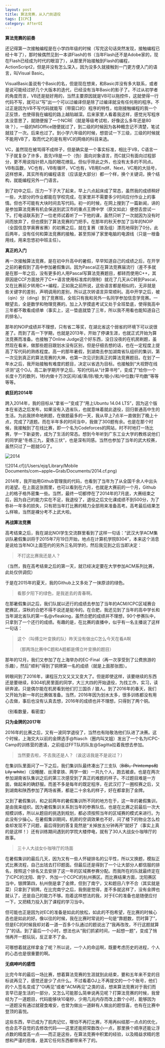 ```yaml
---
layout: post
title: 算法竞赛，从入门到退役
tags: [ICPC]
category: AfterOI
---
```


**算法竞赛的前奏**

还记得第一次接触编程是在小学四年级的时候（写完这句话突然发现，接触编程已经十年了），那时候偶然见到一本讲Flash的书（当年Flash还不是Adobe家的，现在Flash已经成为时代的眼泪了），从那里开始接触到Flash的编程，ActionScript2，但是并没有怎么深入，因为没多久就接触到一门更方便入门的语言，叫Visual Basic。

VisualBasic虽说有个Basic的名，但是现在想来，和Basic并没有多大联系，或者是说可能经过好几个大版本的迭代，已经没有当年Basic的影子了。不过从初学者的角度而言，VB还是挺好用的，当然主要原因就是VB可以拖控件，这就使得一行代码不写，就可以“写”出一个可以过编译但是除了过编译就没有任何用的程序。不过正是因为VB不写代码就能写（带窗口的）程序的特性，给刚接触编程的我一个正反馈，也使得我在编程的路上越陷越深。后来家里人看着我这样，感觉光写程序太没意思了，就随便报了一个NCRE（就是等级考试啦，好像这么多年还是80块？），一级的MSOffice随便就过了，到二级的时候因为各种概念记不清楚，笔试就挂了一次。后来也过了。到小学六年级的时候，想尝试一下三级，三级的时候就不能用VB了，取而代之的是有用VC的网络的科目来选。

VC，虽然现在被骂得不成样子，但是确实是一个事实标准，相比于VB，C语言一下子就复杂了许多，首先VB是一个（伪）面向对象语言，而C就只有面向过程部分，更不用说指针把人指的眼花缭乱。但似乎除此之外，也没有太多的不同点。VB有函数，VC也有，VB有循环，VC也有，VB用EndIf、Next，VC用的大括号，这样想来，其实所有的编程语言（应该是大部分）都一个样，换个关键词，换个结构，就能编程另外一门语言。

到了初中之后，压力一下子大了起来，早上六点起床成了常态，虽然我的成绩稍好一些，大部分的作业都能在学校完成，在家里并不需要多少时间应付作业上的事情。但也不可能有大块时间去写代码。初一的时候，在网上搜到了一篇新闻，讲的是参加算法竞赛有机会保送到武汉市的重点王牌中学（原文如此）便想去尝试一下。打电话联系到了一位老师试着听了一下他的课，虽然只听了一次就因为没有时间而放弃了，但也摸到了算法竞赛的门把手。在那年的秋天参加了当年的NOIP（全国信息学奥赛省赛）的初赛之后，就在复赛（普及组）漂亮地得到了0分。此后两年，没有任何和算法竞赛的接触，甚至剪掉了家里电脑的电源线（只是一根备用线，用来忽悠初中班主任）。

**真正的入门**

再一次接触算法竞赛，是在初中升高中的暑假，早早知道自己的成绩之后，在开学之前的暑假到了高中参加暑假集训。因为Pascal正在算法竞赛届流行（差不多就是在那一年之后，没有更多的人用Pascal写算法竞赛题目，都转而使用C++，其原因是CCF方面放开了C++语言使用标准库的限制）就花了几天从C转到Pascal，又在比赛前夕转用C++编程，正如我之前所说，这些语言都是相似的，无非就是些关键字的差别，声明调用的差别，所以这次转语言异常顺利。高中开学之后，被（qin）分（ding）到了竞赛班，全班只有我和另外一名同学参加信息学竞赛。一眼望去，全是数学和物理竞赛的。加上入学摸底考试又处于全班垫底，使得我高中三年都不敢看成绩单（事实上，这一垫底就垫了三年，所以我不用看也能知道自己的排名）。

那年的NOIP成绩并不理想，只有省二等奖，在湖北省这个弱省的环境下可以说很差了。而到了高一下学期，也就是2013年，开始了停课生涯，也就正式开始为算法竞赛而准备。也接触了Online Judge这个好东西，没日没夜的在机房刷题，虽然现在看来，做那些题目跟划水没有区别，但是仔细去想的话，也在一定程度上提高了写代码的熟练程度。高一的那年暑假，到湖南去参加湖南省队组织的集训，第一次见到真正的算法竞赛的大神，也第一次见识到真正的算法竞赛题目。在划了一年水之后，我开始接触有难度的题目，决定以省选为目标。也接触到“大视野在线评测”这个OJ。高二新学期开学之后，写的代码从“计算书号”，变成了“给你一个长度十万的数列，1秒内做十万次区间/减/乘/除/极大/极小/和/中位数/平均数”等等等等。

**疯狂的2014年**

跨入2014年，我的目标从“拿省一”变成了“用上Ubuntu 14.04 LTS”，因为这个版本在省选之后发布，如果没有入选省队，也就意味着就此退役，回归普通高中生的生活。为此我拼命地刷题，在做题最多的一天，我从早上7点半一直做到了晚上十点，完成了7道题。而在半年多的时间当中，我做了300题有余。也是在那个时候，我接触到了在线比赛，即一个名为Codeforces的网站，时不时地打一场比赛，学一下新姿势，成为了生活的常态。想到今年听到广东工业大学的教练说他们的同学是“冬练三九，夏练三伏”，也是深有同感。当然也参加了当年的武大校赛，虽然只过了一题就GG了。

![2014](/Users/ejq/2014.png)

![2014.cf](/Users/ejq/Library/Mobile Documents/com~apple~Grab/Documents/2014.cf.png)

2014年，我开始用Github管理我的代码，也看到了当年为了从全国千余人中出头的渴望。在上面这张图里，也可以看到在六月，也就是大赛前的一个月，Github上的格子格外密集一些。当然，最终一切都停在了2014年的7月底，大赛结束之后，因为自己的能力实在不足，我退役了，退役之后文化课成绩不到500分，为了弥补一年多的损失，只有把当年打比赛的精力全部用来准备高考。高考最后结果怎么样嘛，当然是裸分考不上武大啦。

**再战算法竞赛**

高考结束之后，我在湖北NOI学生交流群里看到了这样一句话：“武汉大学ACM集训队暑假集训将于2015年7月19日开始，地点在计算机学院B304”，本来这个消息是说给当年NOI上面签约的另外三名同学的，然后我见到之后当即决定：

> 不打这比赛我还是人？

（当然，我在高考结束之后的第一天，就已经决定要在大学参加ACM系列比赛，此处仅供调侃）

于是在2015年的夏天，我的Github上又多处了一抹原谅的绿色。

> 看那夕阳下的绿色，是我逝去的青春啊。

在那暑假集训之后，我们队就以还行的成绩去参加了当年的ACM/ICPC区域赛合肥赛区，深秋的合肥不得不说还是挺冷的。在合肥，我还见到了当年的高中学长和当年湖北省队的第一名@vfleaking，虽然合肥的成绩并不理想，90个参赛队中，只拿到了一个还行的成绩。有趣的是，在比赛的直播中，似乎有一名主播说了这样一句话：

> 这个（叫傅立叶变换的队）昨天没有做出C怎么今天在看A啊
>
> （那两场比赛中C题和A题都是傅立叶变换的题目）

那年的12月，我们又参加了在上海举办的EC-Final（再一次享受到了公费旅游的乐趣），然后"顺利"得到了铜牌第一名的成绩（就是上面那张图）。

转眼间到了2016年，课程压力又又又又变大了。但是即使这样，该要继续的东西还是要继续，B304机房里面的同学，大三大四的开始退役，为找工作，实习，读研奔波。只是偶尔能在机房看到他们打三国杀 / 狼人。到了2016年的春天，我们又开始为新一年的比赛做准备。当然，2016年因为划水太多，很多训练都没有用心去做，事后也没有认真去想，2016年的成绩也并不理想，只得到了两个铜。

（别看数量，看密度）

**只为金牌的2017年**

2016年的比赛之后，又有一波同学退役了，当然也有陆敬浩他们队进了决赛。这个时候，上海交大以前的金牌选手@ftiasch（圈内叫叉姐）发出了一个名为ICPC-Camp的训练营的邀请，之前组过FFT队的队友@Sagitta拉着我想去参加。

> 当然要去啦，不去我还是人？（诶这话我是不是说过？）

在集训队里面问了一下之后，我们集训队最终凑出了三支队（~~BiBi，Printemps和Lily white~~）（没睡醒、丝滑拿铁、两学一做）一共九个人，跑去被虐。也是在两次参加湖南省队集训之后的第三次感受到了真正的难题的样子。不过题目难是一方面，做起来的确舒服。而差不多是每年的既定程序，在武汉打了一圈校赛之后，又到湖南和陕西参加了两场省赛，都是二十余名的样子，好在都拿到了金牌。

又到了暑假集训，和之前两年的暑假集训所不同的地方在于，这一年的暑假集训，是由我来组织。因为暑假集训关系到当年的参赛队伍，也是在比赛之前最后一次大规模训练，所以从题目的挑选到规划，都必须按照当年的区域赛的模式来进行。为此没有少操心。在暑假集训期间，机房的空调效果也不好，问了楼下的物业怎么检查却发现不了问题，最后得到的答复竟然是“关掉放五分钟再开”就好了（事实上真的是这样！）还有训练期间遇到的学院大楼停电，就有了30人大战女仆咖啡厅的故事。

> 三十人大战女仆咖啡厅的场面

在暑假集训的最后几天，因为又有一些人怀疑排名的公平性，所以又换题，模拟正式比赛流程，自己出钱去打印题面。但最后还是得到了一个让大部分人都信服的排名，按照这个排名又去安排了这一年的区域赛参赛分配。而我所在的队就最终定在了ICPC的沈阳、南宁、外加一个CCPC的杭州赛区。而比赛结果方面，沈阳赛区当中，银牌第四，杭州倒是拿了金牌，但到了南宁，又和题目八字不合（其实就是菜）只拿到了铜牌。在比完南宁之后，我倒是觉得，差不多就这样了，没有金牌也就认了，还是自己的能力不够。抱着这样想法的我，对于EC的准备也是随便应付一下，又把精力投入到了课程的学习当中。

但可能也正是因为对EC的准备是如此的放松，如此的不抱希望，在比赛的时候心态也是如此的好。像以往的时候，我在比赛时常说的一句是“靠题数，罚时算了”，但是EC的时候我却对着一道一百多个队通过的题说出了“我再改改，不行这题就算了”的话。到了最后一个小时，想法也从“我们抓紧时间，一起想一题”，变成了悄悄再开一题玩玩，反正拿不了金。

可哪想着就这样拿金了呢？所以说，一个人的命运啊，既要考虑历史的进程，个人的心态也是很重要的啊。

**无病呻吟的感悟**

比完今年的最后一场比赛，想着算法竞赛的生涯就到此结束，要和五年来不变的目标说再见了，感觉还是少了点什么。不过看着OJ上不再提交的一个个账号，他们的个人签名变成了“OI再见”或者“ACM再见”之类的话，想来算法竞赛对于我们而言早已是生活的一部分，又怎么可能那么简单说再见呢？打算法竞赛的时候，我曾经为了一道题目，代码能够块10毫秒，少用几兆内存而改上数个小时，能够因为一道题没有通过就寝食难安，也曾为做出一道鲜有人做出的题惊喜，也有在比赛中登顶的喜悦。

这些东西，早已成为了肌肉记忆，哪怕不再打比赛，不用再纠结那一点点的优化，也会去不自觉的去修改代码——这里还能把常数改小一点，那里换个顺序还能让浮点数的精度高一点——而正是这些，在算法竞赛中积累的经验，以及精益求精的思想和严谨的思维，是其它任何东西都带来不了的。
